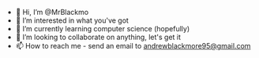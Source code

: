 - 👋 Hi, I’m @MrBlackmo
- 👀 I’m interested in what you've got
- 🌱 I’m currently learning computer science (hopefully)
- 💞️ I’m looking to collaborate on anything, let's get it
- 📫 How to reach me - send an email to andrewblackmore95@gmail.com

<!---
MrBlackmo/MrBlackmo is a ✨ special ✨ repository because its `README.md` (this file) appears on your GitHub profile.
You can click the Preview link to take a look at your changes.
--->
